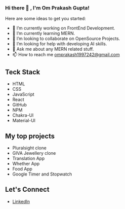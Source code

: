 ### Hi there 👋 , I'm Om Prakash Gupta!

<!-- 
**Omgupta12/Omgupta12** is a ✨ _special_ ✨ repository because its `README.md` (this file) appears on your GitHub profile. -->

Here are some ideas to get you started:

- 🔭 I’m currently working on FrontEnd Development.
- 🌱 I’m currently learning MERN.
- 👯 I’m looking to collaborate on OpenSource Projects.
- 🤔 I’m looking for help with developing AI skills.
- 💬 Ask me about any MERN related stuff.
- 📫 How to reach me omprakash1997242@gmail.com

## Teck Stack
- HTML
- CSS
- JavaScript 
- React
- GitHub
- NPM
- Chakra-UI
- Material-UI

## My top projects
- Pluralsight clone
- GIVA Jewellery clone
- Translation App
- Whether App
- Food App
- Google Timer and Stopwatch 

## Let's Connect 
- <a href="https://www.linkedin.com/in/om-prakash-gupta-43885b1b7/">LinkedIn </a>
